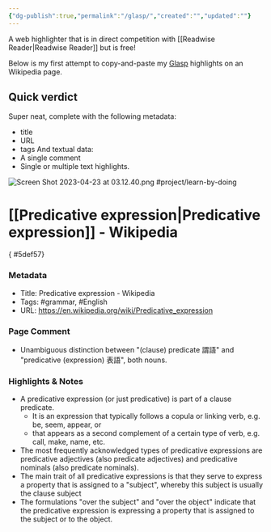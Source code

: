 ```yaml
---
{"dg-publish":true,"permalink":"/glasp/","created":"","updated":""}
---
```


A web highlighter that is in direct competition with [[Readwise Reader\|Readwise Reader]] but is free!

Below is my first attempt to copy-and-paste my [Glasp](https://glasp.co/) highlights on an Wikipedia page.

## Quick verdict
Super neat, complete with the following metadata:
- title
- URL
- tags
And textual data:
- A single comment
- Single or multiple text highlights. 

![Screen Shot 2023-04-23 at 03.12.40.png](/img/user/_attachments/Screen%20Shot%202023-04-23%20at%2003.12.40.png)
#project/learn-by-doing 

# [[Predicative expression\|Predicative expression]] - Wikipedia
{ #5def57}


### Metadata
- Title: Predicative expression - Wikipedia
- Tags: #grammar, #English
- URL: https://en.wikipedia.org/wiki/Predicative_expression
### Page Comment
- Unambiguous distinction between "(clause) predicate 謂語" and "predicative (expression) 表語", both nouns.

### Highlights & Notes
- A predicative expression (or just predicative) is part of a clause predicate.
	- It is an expression that typically follows a copula or linking verb, e.g. be, seem, appear, or
	- that appears as a second complement of a certain type of verb, e.g. call, make, name, etc. 
- The most frequently acknowledged types of predicative expressions are predicative adjectives (also predicate adjectives) and predicative nominals (also predicate nominals). 
- The main trait of all predicative expressions is that they serve to express a property that is assigned to a "subject", whereby this subject is usually the clause subject
- The formulations "over the subject" and "over the object" indicate that the predicative expression is expressing a property that is assigned to the subject or to the object.


